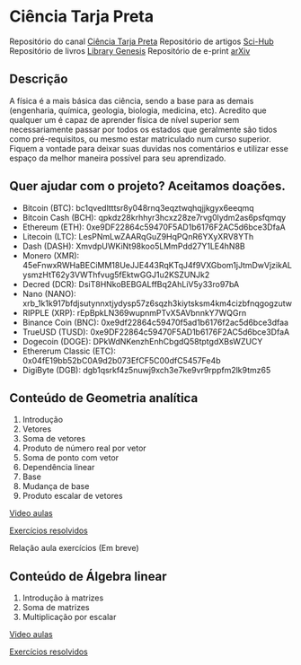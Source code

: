 # Ciência Tarja Preta

Repositório do canal [Ciência Tarja Preta](https://www.youtube.com/cienciatarjapreta)
Repositório de artigos [Sci-Hub](https://sci-hub.tw/)
Repositório de livros [Library Genesis](http://gen.lib.rus.ec/)
Repositório de e-print [arXiv](https://arxiv.org/)

## Descrição

A física é a mais básica das ciência, sendo a base para as demais (engenharia, química, geologia, biologia, medicina, etc). Acredito que qualquer um é capaz de aprender física de nível superior sem necessariamente passar por todos os estados que geralmente são tidos como pré-requisitos, ou mesmo estar matriculado num curso superior. Fiquem a vontade para deixar suas duvidas nos comentários e utilizar esse espaço da melhor maneira possível para seu aprendizado.

## Quer ajudar com o projeto? Aceitamos doações.

- Bitcoin (BTC): bc1qvedltttsr8y048rnq3eqztwqhqjjkgyx6eeqmq
- Bitcoin Cash (BCH): qpkdz28krhhyr3hcxz28ze7rvg0lydm2as6psfqmqy
- Ethereum (ETH): 0xe9DF22864c59470F5AD1b6176F2AC5d6bce3DfaA
- Litecoin (LTC): LesPNmLwZAARqGuZ9HqPQnR6YXyXRV8YTh
- Dash (DASH): XmvdpUWKiNt98koo5LMmPdd27Y1LE4hN8B
- Monero (XMR): 45eFnwxRWHaBECiMM18UeJJE443RqKTqJ4f9VXGbom1jJtmDwVjzikALysmzHtT62y3VWThfvug5fEktwGGJ1u2KSZUNJk2
- Decred (DCR): DsiT8HNkoBEBGALffBq2AhLiV5y33ro97bA
- Nano (NANO): xrb_1k1k917bfdjsutynnxtjydysp57z6sqzh3kiytsksm4km4cizbfnqgogzutw
- RIPPLE (XRP): rEpBpkLN369wupnmPTvX5AVbnnkY7WQGrn
- Binance Coin (BNC): 0xe9df22864c59470f5ad1b6176f2ac5d6bce3dfaa
- TrueUSD (TUSD): 0xe9DF22864c59470F5AD1b6176F2AC5d6bce3DfaA
- Dogecoin (DOGE): DPkWdNKenzhEnhCbgdQ58tptgdXBsWZUCY
- Ethererum Classic (ETC): 0x04fE19bb52bC0A9d2b073EfCF5C00dfC5457Fe4b
- DigiByte (DGB): dgb1qsrkf4z5nuwj9xch3e7ke9vr9rppfm2lk9tmz65

## Conteúdo de Geometria analítica
1. Introdução
2. Vetores
3. Soma de vetores
4. Produto de número real por vetor
5. Soma de ponto com vetor
6. Dependência linear
7. Base
8. Mudança de base
9. Produto escalar de vetores

[Video aulas](https://www.youtube.com/playlist?list=PLcWxbYgMH8x_e61RzeNISIiDYwYhDbNrx)

[Exercícios resolvidos](https://www.youtube.com/playlist?list=PLcWxbYgMH8x8xbCLHJTGuXb7R-t7EZljU)

Relação aula exercícios (Em breve)

## Conteúdo de Álgebra linear
1. Introdução à matrizes
2. Soma de matrizes
3. Multiplicação por escalar

[Video aulas](https://www.youtube.com/playlist?list=PLcWxbYgMH8x99VtbZd02Op-7dpjs3qy1m)

[Exercícios resolvidos](https://www.youtube.com/playlist?list=PLcWxbYgMH8x9uYTRlc5ObX77lsjArTHvb)
